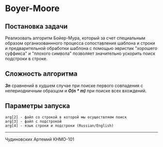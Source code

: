 # Boyer-Moore
## Постановка задачи
Реализовать алгоритм Бойер-Мура, который за счет специальным образом организованнного процесса сопоставления шаблона и строки и предварительной обработки шаблона с помощью эвристик "хорошего суффикса" и "плохого символа" позволяет значительно ускорить поиск подстроки в строке.
## Сложность алгоритма
***3n*** сравнений в худшем случае при поиске первого совпадения с непериодничным образцом и ***O(n * m)*** при поиске всех вхождений.
## Параметры запуска
    arg[2] - файл со строкой в которой мы осуществляем поиск
    arg[3] - файл с подстрокой 
    arg[4] - язык строки и подстроки (Russian/English)
***
Чудиновских Артемий КНМО-101
